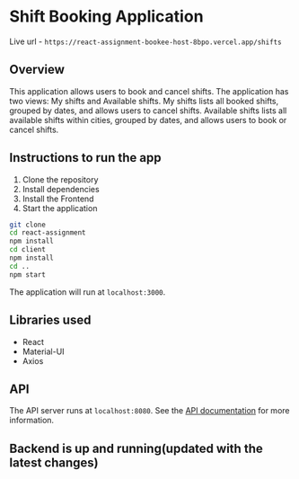 # Shift Booking Application

Live url -
`https://react-assignment-bookee-host-8bpo.vercel.app/shifts`

## Overview

This application allows users to book and cancel shifts. The application has two views: My shifts and Available shifts. My shifts lists all booked shifts, grouped by dates, and allows users to cancel shifts. Available shifts lists all available shifts within cities, grouped by dates, and allows users to book or cancel shifts.

## Instructions to run the app

1. Clone the repository
2. Install dependencies
3. Install the Frontend
4. Start the application

```bash
git clone
cd react-assignment
npm install
cd client
npm install
cd ..
npm start
```

The application will run at `localhost:3000`.

## Libraries used

- React
- Material-UI
- Axios

## API

The API server runs at `localhost:8080`. See the [API documentation](api/README.md) for more information.

## Backend is up and running(updated with the latest changes)
